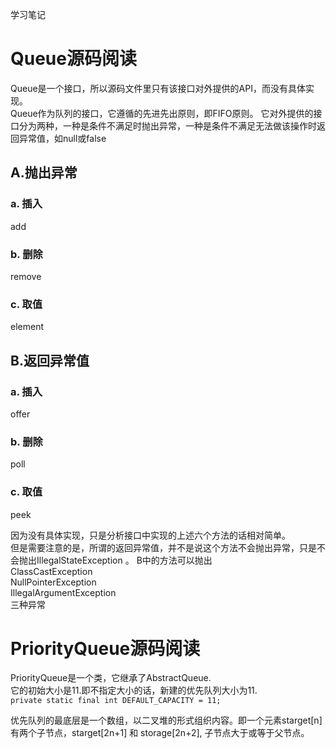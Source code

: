 学习笔记

# Queue源码阅读

Queue是一个接口，所以源码文件里只有该接口对外提供的API，而没有具体实现。  
Queue作为队列的接口，它遵循的先进先出原则，即FIFO原则。 
它对外提供的接口分为两种，一种是条件不满足时抛出异常，一种是条件不满足无法做该操作时返回异常值，如null或false  
## A.抛出异常                                 
### a. 插入                                   
add                                      
### b. 删除                                 
remove                                 
### c. 取值                                  
element    
  
## B.返回异常值  
### a. 插入  
offer  
### b. 删除 
poll 
### c. 取值  
peek                             

因为没有具体实现，只是分析接口中实现的上述六个方法的话相对简单。  
但是需要注意的是，所谓的返回异常值，并不是说这个方法不会抛出异常，只是不会抛出IllegalStateException 。
B中的方法可以抛出  
ClassCastException   
NullPointerException   
IllegalArgumentException   
三种异常  

# PriorityQueue源码阅读

PriorityQueue是一个类，它继承了AbstractQueue.  
它的初始大小是11.即不指定大小的话，新建的优先队列大小为11.    
`private static final int DEFAULT_CAPACITY = 11;`

优先队列的最底层是一个数组，以二叉堆的形式组织内容。即一个元素starget[n] 有两个子节点，starget[2n+1] 和 storage[2n+2], 
子节点大于或等于父节点。
                                        
                                         
                                         
                                         
                                         






